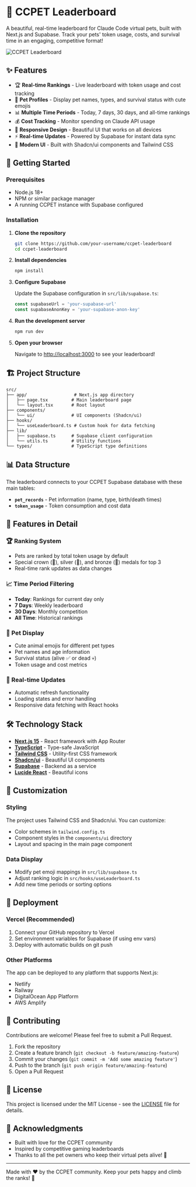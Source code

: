 # 🐾 CCPET Leaderboard

A beautiful, real-time leaderboard for Claude Code virtual pets, built with Next.js and Supabase. Track your pets' token usage, costs, and survival time in an engaging, competitive format!

![CCPET Leaderboard](https://via.placeholder.com/800x400/4F46E5/FFFFFF?text=🐾+CCPET+Leaderboard)

## ✨ Features

- 🏆 **Real-time Rankings** - Live leaderboard with token usage and cost tracking
- 🐾 **Pet Profiles** - Display pet names, types, and survival status with cute emojis
- 📊 **Multiple Time Periods** - Today, 7 days, 30 days, and all-time rankings
- 💰 **Cost Tracking** - Monitor spending on Claude API usage
- 📱 **Responsive Design** - Beautiful UI that works on all devices
- ⚡ **Real-time Updates** - Powered by Supabase for instant data sync
- 🎨 **Modern UI** - Built with Shadcn/ui components and Tailwind CSS

## 🚀 Getting Started

### Prerequisites

- Node.js 18+ 
- NPM or similar package manager
- A running CCPET instance with Supabase configured

### Installation

1. **Clone the repository**
   ```bash
   git clone https://github.com/your-username/ccpet-leaderboard
   cd ccpet-leaderboard
   ```

2. **Install dependencies**
   ```bash
   npm install
   ```

3. **Configure Supabase** 
   
   Update the Supabase configuration in `src/lib/supabase.ts`:
   ```typescript
   const supabaseUrl = 'your-supabase-url'
   const supabaseAnonKey = 'your-supabase-anon-key'
   ```

4. **Run the development server**
   ```bash
   npm run dev
   ```

5. **Open your browser**
   
   Navigate to [http://localhost:3000](http://localhost:3000) to see your leaderboard!

## 🏗️ Project Structure

```
src/
├── app/                  # Next.js app directory
│   ├── page.tsx         # Main leaderboard page
│   └── layout.tsx       # Root layout
├── components/
│   └── ui/              # UI components (Shadcn/ui)
├── hooks/
│   └── useLeaderboard.ts # Custom hook for data fetching
├── lib/
│   ├── supabase.ts      # Supabase client configuration
│   └── utils.ts         # Utility functions
└── types/               # TypeScript type definitions
```

## 📊 Data Structure

The leaderboard connects to your CCPET Supabase database with these main tables:

- **`pet_records`** - Pet information (name, type, birth/death times)
- **`token_usage`** - Token consumption and cost data

## 🎯 Features in Detail

### 🏆 Ranking System
- Pets are ranked by total token usage by default
- Special crown (👑), silver (🥈), and bronze (🥉) medals for top 3
- Real-time rank updates as data changes

### 📈 Time Period Filtering
- **Today**: Rankings for current day only
- **7 Days**: Weekly leaderboard 
- **30 Days**: Monthly competition
- **All Time**: Historical rankings

### 🐾 Pet Display
- Cute animal emojis for different pet types
- Pet names and age information
- Survival status (alive ✅ or dead 💀)
- Token usage and cost metrics

### 🔄 Real-time Updates
- Automatic refresh functionality
- Loading states and error handling
- Responsive data fetching with React hooks

## 🛠️ Technology Stack

- **[Next.js 15](https://nextjs.org/)** - React framework with App Router
- **[TypeScript](https://www.typescriptlang.org/)** - Type-safe JavaScript
- **[Tailwind CSS](https://tailwindcss.com/)** - Utility-first CSS framework
- **[Shadcn/ui](https://ui.shadcn.com/)** - Beautiful UI components
- **[Supabase](https://supabase.com/)** - Backend as a service
- **[Lucide React](https://lucide.dev/)** - Beautiful icons

## 🎨 Customization

### Styling
The project uses Tailwind CSS and Shadcn/ui. You can customize:
- Color schemes in `tailwind.config.ts`
- Component styles in the `components/ui` directory
- Layout and spacing in the main page component

### Data Display
- Modify pet emoji mappings in `src/lib/supabase.ts`
- Adjust ranking logic in `src/hooks/useLeaderboard.ts`
- Add new time periods or sorting options

## 🚀 Deployment

### Vercel (Recommended)
1. Connect your GitHub repository to Vercel
2. Set environment variables for Supabase (if using env vars)
3. Deploy with automatic builds on git push

### Other Platforms
The app can be deployed to any platform that supports Next.js:
- Netlify
- Railway
- DigitalOcean App Platform
- AWS Amplify

## 🤝 Contributing

Contributions are welcome! Please feel free to submit a Pull Request.

1. Fork the repository
2. Create a feature branch (`git checkout -b feature/amazing-feature`)
3. Commit your changes (`git commit -m 'Add some amazing feature'`)
4. Push to the branch (`git push origin feature/amazing-feature`)
5. Open a Pull Request

## 📝 License

This project is licensed under the MIT License - see the [LICENSE](LICENSE) file for details.

## 🙏 Acknowledgments

- Built with love for the CCPET community
- Inspired by competitive gaming leaderboards
- Thanks to all the pet owners who keep their virtual pets alive! 🐾

---

Made with ❤️ by the CCPET community. Keep your pets happy and climb the ranks! 🚀
